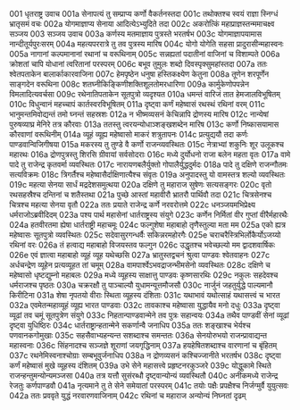 001  धृतराष्ट्र उवाच
001a सेनापत्यं तु सम्प्राप्य कर्णो वैकर्तनस्तदा
001c तथोक्तश्च स्वयं राज्ञा स्निग्धं भ्रातृसमं वचः
002a योगमाज्ञाप्य सेनाया आदित्येऽभ्युदिते तदा
002c अकरोत्किं महाप्राज्ञस्तन्ममाचक्ष्व सञ्जय
003  सञ्जय उवाच
003a कर्णस्य मतमाज्ञाय पुत्रस्ते भरतर्षभ
003c योगमाज्ञापयामास नान्दीतूर्यपुरःसरम्
004a महत्यपररात्रे तु तव पुत्रस्य मारिष
004c योगो योगेति सहसा प्रादुरासीन्महास्वनः
005a नागानां कल्पमानानां रथानां च वरूथिनाम्
005c सन्नह्यतां पदातीनां वाजिनां च विशाम्पते
006a क्रोशतां चापि योधानां त्वरितानां परस्परम्
006c बभूव तुमुलः शब्दो दिवस्पृक्सुमहांस्तदा
007a ततः श्वेतपताकेन बालार्काकारवाजिना
007c हेमपृष्ठेन धनुषा हस्तिकक्ष्येण केतुना
008a तूणेन शरपूर्णेन साङ्गदेन वरूथिना
008c शतघ्नीकिङ्किणीशक्तिशूलतोमरधारिणा
009a कार्मुकेणोपपन्नेन विमलादित्यवर्चसा
009c रथेनातिपताकेन सूतपुत्रो व्यदृश्यत
010a धमन्तं वारिजं तात हेमजालविभूषितम्
010c विधुन्वानं महच्चापं कार्तस्वरविभूषितम्
011a दृष्ट्वा कर्णं महेष्वासं रथस्थं रथिनां वरम्
011c भानुमन्तमिवोद्यन्तं तमो घ्नन्तं सहस्रशः
012a न भीष्मव्यसनं केचिन्नापि द्रोणस्य मारिष
012c नान्येषां पुरुषव्याघ्र मेनिरे तत्र कौरवाः
013a ततस्तु त्वरयन्योधाञ्शङ्खशब्देन मारिष
013c कर्णो निष्कासयामास कौरवाणां वरूथिनीम्
014a व्यूहं व्यूह्य महेष्वासो माकरं शत्रुतापनः
014c प्रत्युद्ययौ तदा कर्णः पाण्डवान्विजिगीषया
015a मकरस्य तु तुण्डे वै कर्णो राजन्व्यवस्थितः
015c नेत्राभ्यां शकुनिः शूर उलूकश्च महारथः
016a द्रोणपुत्रस्तु शिरसि ग्रीवायां सर्वसोदराः
016c मध्ये दुर्योधनो राजा बलेन महता वृतः
017a वामे पादे तु राजेन्द्र कृतवर्मा व्यवस्थितः
017c नारायणबलैर्युक्तो गोपालैर्युद्धदुर्मदः
018a पादे तु दक्षिणे राजन्गौतमः सत्यविक्रमः
018c त्रिगर्तैश्च महेष्वासैर्दाक्षिणात्यैश्च संवृतः
019a अनुपादस्तु यो वामस्तत्र शल्यो व्यवस्थितः
019c महत्या सेनया सार्धं मद्रदेशसमुत्थया
020a दक्षिणे तु महाराज सुषेणः सत्यसङ्गरः
020c वृतो रथसहस्रैश्च दन्तिनां च शतैस्तथा
021a पुच्छे आस्तां महावीरौ भ्रातरौ पार्थिवौ तदा
021c चित्रसेनश्च चित्रश्च महत्या सेनया वृतौ
022a ततः प्रयाते राजेन्द्र कर्णे नरवरोत्तमे
022c धनञ्जयमभिप्रेक्ष्य धर्मराजोऽब्रवीदिदम्
023a पश्य पार्थ महासेनां धार्तराष्ट्रस्य संयुगे
023c कर्णेन निर्मितां वीर गुप्तां वीरैर्महारथैः
024a हतवीरतमा ह्येषा धार्तराष्ट्री महाचमूः
024c फल्गुशेषा महाबाहो तृणैस्तुल्या मता मम
025a एको ह्यत्र महेष्वासः सूतपुत्रो व्यवस्थितः
025c सदेवासुरगन्धर्वैः सकिन्नरमहोरगैः
025e चराचरैस्त्रिभिर्लोकैर्योऽजय्यो रथिनां वरः
026a तं हत्वाद्य महाबाहो विजयस्तव फल्गुन
026c उद्धृतश्च भवेच्छल्यो मम द्वादशवार्षिकः
026e एवं ज्ञात्वा महाबाहो व्यूहं व्यूह यथेच्छसि
027a भ्रातुस्तद्वचनं श्रुत्वा पाण्डवः श्वेतवाहनः
027c अर्धचन्द्रेण व्यूहेन प्रत्यव्यूहत तां चमूम्
028a वामपार्श्वेऽभवद्राजन्भीमसेनो व्यवस्थितः
028c दक्षिणे च महेष्वासो धृष्टद्युम्नो महाबलः
029a मध्ये व्यूहस्य साक्षात्तु पाण्डवः कृष्णसारथिः
029c नकुलः सहदेवश्च धर्मराजश्च पृष्ठतः
030a चक्ररक्षौ तु पाञ्चाल्यौ युधामन्यूत्तमौजसौ
030c नार्जुनं जहतुर्युद्धे पाल्यमानौ किरीटिना
031a शेषा नृपतयो वीराः स्थिता व्यूहस्य दंशिताः
031c यथाभावं यथोत्साहं यथासत्त्वं च भारत
032a एवमेतन्महाव्यूहं व्यूह्य भारत पाण्डवाः
032c तावकाश्च महेष्वासा युद्धायैव मनो दधुः
033a दृष्ट्वा व्यूढां तव चमूं सूतपुत्रेण संयुगे
033c निहतान्पाण्डवान्मेने तव पुत्रः सहान्वयः
034a तथैव पाण्डवीं सेनां व्यूढां दृष्ट्वा युधिष्ठिरः
034c धार्तराष्ट्रान्हतान्मेने सकर्णान्वै जनाधिप
035a ततः शङ्खाश्च भेर्यश्च पणवानकगोमुखाः
035c सहसैवाभ्यहन्यन्त सशब्दाश्च समन्ततः
036a सेनयोरुभयो राजन्प्रावाद्यन्त महास्वनाः
036c सिंहनादश्च सञ्जज्ञे शूराणां जयगृद्धिनाम्
037a हयहेषितशब्दाश्च वारणानां च बृंहितम्
037c रथनेमिस्वनाश्चोग्राः सम्बभूवुर्जनाधिप
038a न द्रोणव्यसनं कश्चिज्जानीते भरतर्षभ
038c दृष्ट्वा कर्णं महेष्वासं मुखे व्यूहस्य दंशितम्
039a उभे सेने महासत्त्वे प्रहृष्टनरकुञ्जरे
039c योद्धुकामे स्थिते राजन्हन्तुमन्योन्यमञ्जसा
040a तत्र यत्तौ सुसंरब्धौ दृष्ट्वान्योन्यं व्यवस्थितौ
040c अनीकमध्ये राजेन्द्र रेजतुः कर्णपाण्डवौ
041a नृत्यमाने तु ते सेने समेयातां परस्परम्
041c तयोः पक्षैः प्रपक्षैश्च निर्जग्मुर्वै युयुत्सवः
042a ततः प्रववृते युद्धं नरवारणवाजिनाम्
042c रथिनां च महाराज अन्योन्यं निघ्नतां दृढम्

